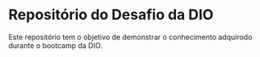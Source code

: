 # Repositório do Desafio da DIO

 Este repositório tem o objetivo de demonstrar o conhecimento adquirodo durante o bootcamp da DIO.

